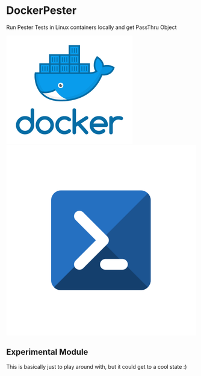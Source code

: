 # DockerPester
Run Pester Tests in Linux containers locally and get PassThru Object

![Docker](IMG/Docker.png)                        ![Powershell](IMG/powershell.png)

## Experimental Module

This is basically just to play around with, but it could get to a cool state :) 

 